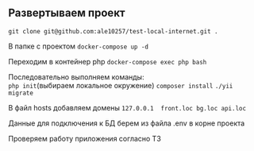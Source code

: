 Развертываем проект
------

`git clone git@github.com:ale10257/test-local-internet.git .`

В папке с проектом `docker-compose up -d` 

Переходим в контейнер php
`docker-compose exec php bash` 

Последовательно выполняем команды:  
`php init`(выбираем локальное окружение) `composer install`  `./yii migrate`

В файл hosts добавляем домены `127.0.0.1  front.loc bg.loc api.loc`

Данные для подключения к БД берем из файла .env в корне проекта

Проверяем работу приложения согласно ТЗ

